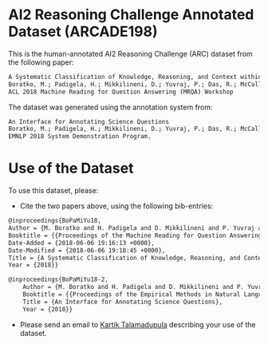 # AI2 Reasoning Challenge Annotated Dataset (ARCADE198)

This is the human-annotated AI2 Reasoning Challenge (ARC) dataset from the following paper:

```sh
A Systematic Classification of Knowledge, Reasoning, and Context within the ARC Dataset [pdf] 
Boratko, M.; Padigela, H.; Mikkilineni, D.; Yuvraj, P.; Das, R.; McCallum, A.; Chang, M.; Fokoue, A.; Kapanipathi, P.; Mattei, N.; Musa, R.; Talamadupula, K.; and Witbrock, M.
ACL 2018 Machine Reading for Question Answering (MRQA) Workshop
```

The dataset was generated using the annotation system from:

```sh 
An Interface for Annotating Science Questions 
Boratko, M.; Padigela, H.; Mikkilineni, D.; Yuvraj, P.; Das, R.; McCallum, A.; Chang, M.; Fokoue, A.; Kapanipathi, P.; Mattei, N.; Musa, R.; Talamadupula, K.; and Witbrock, M.
EMNLP 2018 System Demonstration Program.
```

# Use of the Dataset

To use this dataset, please:

* Cite the two papers above, using the following bib-entries:

```sh
@inproceedings{BoPaMiYu18,
Author = {M. Boratko and H. Padigela and D. Mikkilineni and P. Yuvraj and R. Das and A. McCallum and M. Chang and A. Fokoue-Nkoutche and P. Kapanipathi and N. Mattei and R. Musa and K. Talamadupula and M. Witbrock},
Booktitle = {{Proceedings of the Machine Reading for Question Answering (MRQA) Workshop at ACL 2018}},
Date-Added = {2018-06-06 19:16:13 +0000},
Date-Modified = {2018-06-06 19:18:45 +0000},
Title = {A Systematic Classification of Knowledge, Reasoning, and Context within the ARC Dataset},
Year = {2018}}
```

```sh
@inproceedings{BoPaMiYu18-2,
	Author = {M. Boratko and H. Padigela and D. Mikkilineni and P. Yuvraj and R. Das and A. McCallum and M. Chang and A. Fokoue-Nkoutche and P. Kapanipathi and N. Mattei and R. Musa and K. Talamadupula and M. Witbrock},
	Booktitle = {{Proceedings of the Empirical Methods in Natural Language Processing (EMNLP) 2018 System Demonstration Program}},
	Title = {An Interface for Annotating Science Questions},
	Year = {2018}}
  ```

* Please send an email to [Kartik Talamadupula](mailto:krtalamad@us.ibm.com) describing your use of the dataset.
